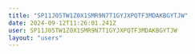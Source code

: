 ```yaml
---
title: "SP11J05TW1Z0X1SMR9N7T1GYJXPQTF3MDAKBGYTJW"
date: 2024-09-12T11:26:01.241Z
user: SP11J05TW1Z0X1SMR9N7T1GYJXPQTF3MDAKBGYTJW
layout: "users"
---
```

    